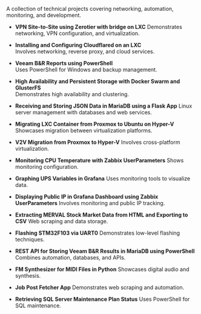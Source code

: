   A collection of technical projects covering networking, automation, monitoring, and development.

  - **VPN Site-to-Site using Zerotier with bridge on LXC** 
    Demonstrates networking, VPN configuration, and virtualization.

  - **Installing and Configuring Cloudflared on an LXC**  
    Involves networking, reverse proxy, and cloud services.

  - **Veeam B&R Reports using PowerShell**  
    Uses PowerShell for Windows and backup management.

  - **High Availability and Persistent Storage with Docker Swarm and GlusterFS**  
    Demonstrates high availability and clustering.

  - **Receiving and Storing JSON Data in MariaDB using a Flask App**
    Linux server management with databases and web services.

  - **Migrating LXC Container from Proxmox to Ubuntu on Hyper-V**
    Showcases migration between virtualization platforms.

  - **V2V Migration from Proxmox to Hyper-V**
    Involves cross-platform virtualization.

  - **Monitoring CPU Temperature with Zabbix UserParameters**
    Shows monitoring configuration.

  - **Graphing UPS Variables in Grafana**
    Uses monitoring tools to visualize data.

  - **Displaying Public IP in Grafana Dashboard using Zabbix UserParameters**
    Involves monitoring and public IP tracking.

  - **Extracting MERVAL Stock Market Data from HTML and Exporting to CSV**
    Web scraping and data storage.

  - **Flashing STM32F103 via UART0**
    Demonstrates low-level flashing techniques.

  - **REST API for Storing Veeam B&R Results in MariaDB using PowerShell**
    Combines automation, databases, and APIs.

  - **FM Synthesizer for MIDI Files in Python**
    Showcases digital audio and synthesis.

  - **Job Post Fetcher App**
    Demonstrates web scraping and automation.

  - **Retrieving SQL Server Maintenance Plan Status**
    Uses PowerShell for SQL maintenance.